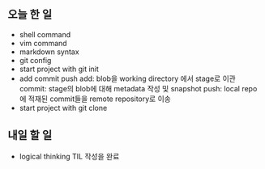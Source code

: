 ## 오늘 한 일

- shell command
- vim command
- markdown syntax
- git config
- start project with git init
- add commit push
	add: blob을 working directory 에서 stage로 이관
	commit: stage의 blob에 대해 metadata 작성 및 snapshot
	push: local repo에 적재된 commit들을 remote repository로 이송
- start project with git clone

## 내일 할 일

- logical thinking TIL 작성을 완료
